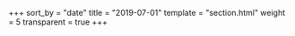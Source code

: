 +++
sort_by = "date"
title = "2019-07-01"
template = "section.html"
weight = 5
transparent = true
+++